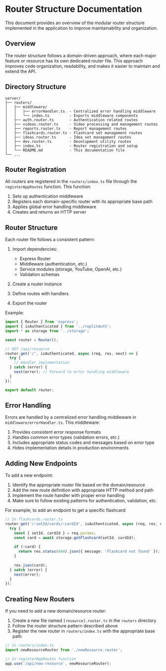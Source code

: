 # Router Structure Documentation

This document provides an overview of the modular router structure implemented in the application to improve maintainability and organization.

## Overview

The router structure follows a domain-driven approach, where each major feature or resource has its own dedicated router file. This approach improves code organization, readability, and makes it easier to maintain and extend the API.

## Directory Structure

```
server/
├── routers/
│   ├── middleware/
│   │   ├── errorHandler.ts  - Centralized error handling middleware
│   │   └── index.ts         - Exports middleware components
│   ├── auth.router.ts       - Authentication related routes
│   ├── videos.router.ts     - Video processing and management routes
│   ├── reports.router.ts    - Report management routes
│   ├── flashcards.router.ts - Flashcard set management routes
│   ├── ideas.router.ts      - Idea set management routes
│   ├── dev.router.ts        - Development utility routes
│   ├── index.ts             - Router registration and setup
│   └── README.md            - This documentation file
└── ...
```

## Router Registration

All routers are registered in the `routers/index.ts` file through the `registerAppRoutes` function. This function:

1. Sets up authentication middleware
2. Registers each domain-specific router with its appropriate base path
3. Applies global error handling middleware
4. Creates and returns an HTTP server

## Router Structure

Each router file follows a consistent pattern:

1. Import dependencies:
   - Express Router
   - Middleware (authentication, etc.)
   - Service modules (storage, YouTube, OpenAI, etc.)
   - Validation schemas

2. Create a router instance
3. Define routes with handlers
4. Export the router

Example:
```typescript
import { Router } from 'express';
import { isAuthenticated } from '../replitAuth';
import * as storage from '../storage';

const router = Router();

// GET /api/resource
router.get('/', isAuthenticated, async (req, res, next) => {
  try {
    // Handler implementation
  } catch (error) {
    next(error); // Forward to error handling middleware
  }
});

export default router;
```

## Error Handling

Errors are handled by a centralized error handling middleware in `middleware/errorHandler.ts`. This middleware:

1. Provides consistent error response formats
2. Handles common error types (validation errors, etc.)
3. Includes appropriate status codes and messages based on error type
4. Hides implementation details in production environments

## Adding New Endpoints

To add a new endpoint:

1. Identify the appropriate router file based on the domain/resource
2. Add the new route definition with appropriate HTTP method and path
3. Implement the route handler with proper error handling
4. Make sure to follow existing patterns for authentication, validation, etc.

For example, to add an endpoint to get a specific flashcard:

```typescript
// In flashcards.router.ts
router.get('/:setId/cards/:cardId', isAuthenticated, async (req, res, next) => {
  try {
    const { setId, cardId } = req.params;
    const card = await storage.getFlashcard(setId, cardId);
    
    if (!card) {
      return res.status(404).json({ message: 'Flashcard not found' });
    }
    
    res.json(card);
  } catch (error) {
    next(error);
  }
});
```

## Creating New Routers

If you need to add a new domain/resource router:

1. Create a new file named `[resource].router.ts` in the `routers` directory
2. Follow the router structure pattern described above
3. Register the new router in `routers/index.ts` with the appropriate base path

```typescript
// In routers/index.ts
import newResourceRouter from './newResource.router';

// In registerAppRoutes function
app.use('/api/new-resource', newResourceRouter);
``` 